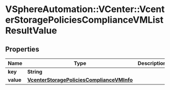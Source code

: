 # VSphereAutomation::VCenter::VcenterStoragePoliciesComplianceVMListResultValue

## Properties
Name | Type | Description | Notes
------------ | ------------- | ------------- | -------------
**key** | **String** |  | [optional] 
**value** | [**VcenterStoragePoliciesComplianceVMInfo**](VcenterStoragePoliciesComplianceVMInfo.md) |  | [optional] 


